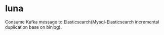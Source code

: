 # luna
Consume Kafka message to Elasticsearch(Mysql-Elasticsearch incremental duplication base on binlog).
